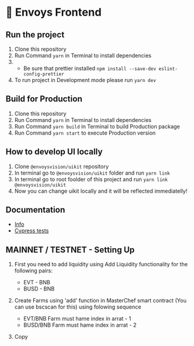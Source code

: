 # 🥞 Envoys Frontend

## Run the project

1. Clone this repository
2. Run Command `yarn` in Terminal to install dependencies
3. * Be sure that prettier installed `npm install --save-dev eslint-config-prettier`
4. To run project in Development mode please run `yarn dev`

## Build for Production

1. Clone this repository
2. Run Command `yarn` in Terminal to install dependencies
3. Run Command `yarn build` in Terminal to build Production package
4. Run Command `yarn start` to execute Production version

## How to develop UI locally

1. Clone `@envoysvision/uikit` repository
2. In terminal go to `@envoysvision/uikit` folder and run `yarn link`
3. In terminal go to root foolder of this project and run `yarn link @envoysvision/uikit`
4. Now you can change uikit locally and it will be reflected immediatelly!

## Documentation

- [Info](doc/Info.md)
- [Cypress tests](doc/Cypress.md)


## MAINNET / TESTNET - Setting Up

1. First you need to add liquidity using Add Liquidity functionality for the following pairs:
   - EVT - BNB  
   - BUSD - BNB

2. Create Farms using 'add' function in MasterChef smart contract (You can use bscscan for this) using folowing sequence
   - EVT/BNB Farm must hame index in arrat - 1
   - BUSD/BNB Farm must hame index in arrat - 2

3. Copy 
